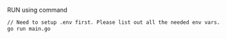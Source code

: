 RUN using command

```bash
// Need to setup .env first. Please list out all the needed env vars.
go run main.go
```
